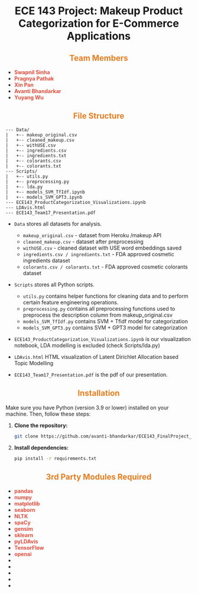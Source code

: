 
<div align="center">

# <span>ECE 143 Project: Makeup Product Categorization for E-Commerce Applications</span>

</div>

## <div align="center"><span style="color: #e67e22;">Team Members</span></div>
- **<span style="color: #e74c3c;">Swapnil Sinha</span>**
- **<span style="color: #e74c3c;">Pragnya Pathak</span>**
- **<span style="color: #e74c3c;"> Xin Pan</span>**
- **<span style="color: #e74c3c;">Avanti Bhandarkar</span>**
- **<span style="color: #e74c3c;">Yuyang Wu</span>**

## <div align="center"><span style="color: #e67e22;">File Structure</span></div>
```
--- Data/
|   +-- makeup_original.csv
|   +-- cleaned_makeup.csv
|   +-- withUSE.csv
|   +-- ingredients.csv
|   +-- ingredients.txt
|   +-- colorants.csv
|   +-- colorants.txt
--- Scripts/
|   +-- utils.py
|   +-- preprocessing.py
|   +-- lda.py
|   +-- models_SVM_TfIdf.ipynb
|   +-- models_SVM_GPT3.ipynb
--- ECE143_ProductCategorization_Visualizations.ipynb
--- LDAvis.html
--- ECE143_Team17_Presentation.pdf
```
* `Data` stores all datasets for analysis.
  * `makeup_original.csv` - dataset from Heroku /makeup API
  * `cleaned_makeup.csv` - dataset after preprocessing
  *  `withUSE.csv` - cleaned dataset with USE word embeddings saved
  * `ingredients.csv / ingredients.txt` - FDA approved cosmetic ingredients dataset
  * `colorants.csv / colorants.txt` - FDA approved cosmetic colorants dataset
* `Scripts` stores all Python scripts.
  * `utils.py` contains helper functions for cleaning data and to perform certain feature engineering operations.
  * `preprocessing.py` contains all preprocessing functions used to preprocess the description column from makeup_original.csv
  * `models_SVM_TfIdf.py` contains SVM + Tfidf model for categorization
  * `models_SVM_GPT3.py` contains SVM + GPT3 model for categorization

* `ECE143_ProductCategorization_Visualizations.ipynb` is our visualization notebook, LDA modelling is excluded (check Scripts/lda.py)
* `LDAvis.html` HTML visualization of Latent Dirichlet Allocation based Topic Modelling
* `ECE143_Team17_Presentation.pdf` is the pdf of our presentation.

## <div align="center"><span style="color: #e67e22;">Installation</span></div>

Make sure you have Python (version 3.9 or lower) installed on your machine.
Then, follow these steps:

1. **Clone the repository:**

    ```bash
    git clone https://github.com/avanti-bhandarkar/ECE143_FinalProject_ProductCategorization
    ```

2. **Install dependencies:**

    ```bash
    pip install -r requirements.txt
    ```

## <div align="center"><span style="color: #e67e22;">3rd Party Modules Required</span></div>
- **<span style="color: #e74c3c;"> pandas </span>**
- **<span style="color: #e74c3c;"> numpy </span>**
- **<span style="color: #e74c3c;"> matplotlib </span>**
- **<span style="color: #e74c3c;"> seaborn </span>**
- **<span style="color: #e74c3c;"> NLTK </span>**
- **<span style="color: #e74c3c;"> spaCy </span>**
- **<span style="color: #e74c3c;"> gensim </span>**
- **<span style="color: #e74c3c;"> sklearn </span>**
- **<span style="color: #e74c3c;"> pyLDAvis </span>**
- **<span style="color: #e74c3c;"> TensorFlow </span>**
- **<span style="color: #e74c3c;"> openai </span>**
- **<span style="color: #e74c3c;">  </span>**
- **<span style="color: #e74c3c;">  </span>**
- **<span style="color: #e74c3c;">  </span>**
- **<span style="color: #e74c3c;">  </span>**
- **<span style="color: #e74c3c;">  </span>**
